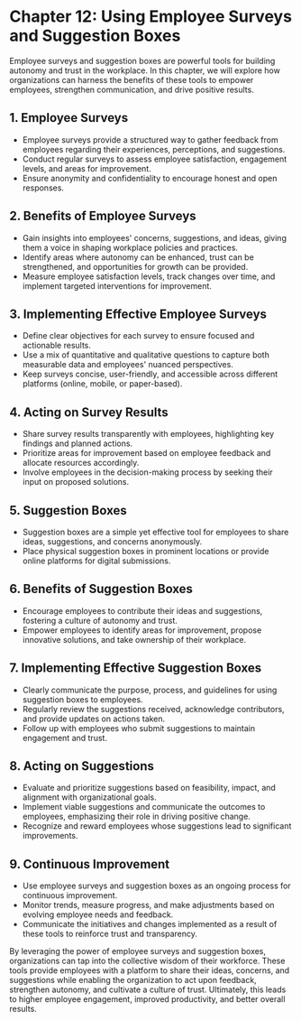 Chapter 12: Using Employee Surveys and Suggestion Boxes
=======================================================

Employee surveys and suggestion boxes are powerful tools for building autonomy and trust in the workplace. In this chapter, we will explore how organizations can harness the benefits of these tools to empower employees, strengthen communication, and drive positive results.

**1. Employee Surveys**
-----------------------

* Employee surveys provide a structured way to gather feedback from employees regarding their experiences, perceptions, and suggestions.
* Conduct regular surveys to assess employee satisfaction, engagement levels, and areas for improvement.
* Ensure anonymity and confidentiality to encourage honest and open responses.

**2. Benefits of Employee Surveys**
-----------------------------------

* Gain insights into employees' concerns, suggestions, and ideas, giving them a voice in shaping workplace policies and practices.
* Identify areas where autonomy can be enhanced, trust can be strengthened, and opportunities for growth can be provided.
* Measure employee satisfaction levels, track changes over time, and implement targeted interventions for improvement.

**3. Implementing Effective Employee Surveys**
----------------------------------------------

* Define clear objectives for each survey to ensure focused and actionable results.
* Use a mix of quantitative and qualitative questions to capture both measurable data and employees' nuanced perspectives.
* Keep surveys concise, user-friendly, and accessible across different platforms (online, mobile, or paper-based).

**4. Acting on Survey Results**
-------------------------------

* Share survey results transparently with employees, highlighting key findings and planned actions.
* Prioritize areas for improvement based on employee feedback and allocate resources accordingly.
* Involve employees in the decision-making process by seeking their input on proposed solutions.

**5. Suggestion Boxes**
-----------------------

* Suggestion boxes are a simple yet effective tool for employees to share ideas, suggestions, and concerns anonymously.
* Place physical suggestion boxes in prominent locations or provide online platforms for digital submissions.

**6. Benefits of Suggestion Boxes**
-----------------------------------

* Encourage employees to contribute their ideas and suggestions, fostering a culture of autonomy and trust.
* Empower employees to identify areas for improvement, propose innovative solutions, and take ownership of their workplace.

**7. Implementing Effective Suggestion Boxes**
----------------------------------------------

* Clearly communicate the purpose, process, and guidelines for using suggestion boxes to employees.
* Regularly review the suggestions received, acknowledge contributors, and provide updates on actions taken.
* Follow up with employees who submit suggestions to maintain engagement and trust.

**8. Acting on Suggestions**
----------------------------

* Evaluate and prioritize suggestions based on feasibility, impact, and alignment with organizational goals.
* Implement viable suggestions and communicate the outcomes to employees, emphasizing their role in driving positive change.
* Recognize and reward employees whose suggestions lead to significant improvements.

**9. Continuous Improvement**
-----------------------------

* Use employee surveys and suggestion boxes as an ongoing process for continuous improvement.
* Monitor trends, measure progress, and make adjustments based on evolving employee needs and feedback.
* Communicate the initiatives and changes implemented as a result of these tools to reinforce trust and transparency.

By leveraging the power of employee surveys and suggestion boxes, organizations can tap into the collective wisdom of their workforce. These tools provide employees with a platform to share their ideas, concerns, and suggestions while enabling the organization to act upon feedback, strengthen autonomy, and cultivate a culture of trust. Ultimately, this leads to higher employee engagement, improved productivity, and better overall results.
